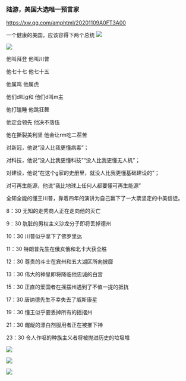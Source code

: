 ### 陆游，美国大选唯一预言家
https://xw.qq.com/amphtml/20201109A0FT3A00

一个健康的美国，应该容得下两个总统
![](https://inews.gtimg.com/newsapp_bt/0/12749029286/)

![](https://inews.gtimg.com/newsapp_bt/0/12749029317/)

他叫拜登 他叫川普

他七十七 他七十五

他属鸡 他属虎

他们d叫g和 他们d叫m主

他打瞌睡 他跳狂舞

他定会领先 他决不落伍

他在撕裂美利坚 他会让rm吃二茬苦

对新冠，他说“没人比我更懂病毒”；

对科技，他说“没人比我更懂科技”“没人比我更懂无人机”；

对建设，他说“在这个g家的史册里，就没人比我更懂基础建设的”；

对可再生能源，他说“我比地球上任何人都要懂可再生能源”

全知全能的懂王川普，靠着四年的演讲为自己赢下了一大票坚定的中美信徒。

8：30 无知的走秀商人正在走向他的灭亡

9：30 肮脏的男权主义沙龙分子即将丢掉德州

10：30 川普似乎拿下了佛罗里达

11：30 特朗普先生在俄亥俄和北卡大获全胜

12：30 尊贵的斗士在宾州和五大湖区所向披靡

13：30 伟大的神皇即将降临他忠诚的白宫

15：30 正直的爱国者在摇摆州遇到了不值一提的抵抗

17：30 唐纳德先生不幸失去了威斯康星

19：30 懂王似乎要丢掉所有的摇摆州

21：30 龌龊的漂白剂服用者正在被推下神

23：30 令人作呕的种族主义者将被抛进历史的垃圾堆

![](https://inews.gtimg.com/newsapp_bt/0/12749029293/)

![](https://inews.gtimg.com/newsapp_bt/0/12749029307/)

![](https://inews.gtimg.com/newsapp_bt/0/12749029302/)
